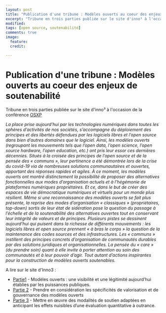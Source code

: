 ```yaml
---
layout: post
title: "Publication d'une tribune : Modèles ouverts au coeur des enjeux de soutenabilité "
excerpt: "Tribune en trois parties publiée sur le site d'inno³ à l'occasion de la conférence OSXP en novembre 2022."
modified:
tags: [open source, soutenabilité]
comments: true
image:
  feature:
  credit:

---
```


# Publication d'une tribune : Modèles ouverts au coeur des enjeux de soutenabilité 

Tribune en trois parties publiée sur le site d'inno³ à l'occasion de la conférence [OSXP](https://www.opensource-experience.com/)

*La place prise aujourd’hui par les technologies numériques dans toutes les sphères d’activités de nos sociétés, s’accompagne du déploiement des principes et des libertés défendues par les logiciels libres et l’open source dans bien d’autres domaines que le logiciel. Ainsi, les modèles ouverts (regroupant les mouvements tels que l’open data, l’open science, l’open source hardware, l’open education, etc.) ont pris leur essor ces dernières décennies. Situés à la croisée des principes de l’open source et de la pensée des « communs », leur pertinence a été démontrée lors de la crise du covid-19 via de nombreuses solutions communautaires et ouvertes, apportant des réponses rapides et agiles. À ce moment, les modèles ouverts ont montré distinctement la possibilité de proposer des alternatives fonctionnelles aux modes d’organisation actuels et à l’hégémonie de plateformes numériques propriétaires. Et ce, dans le but de créer des espaces de vie démocratique numériques et virtuels pour un monde plus résilient. Même si une reconnaissance des modèles ouverts se fait plus présente, la reprise des modes d’organisation « classiques » (propriétaires, top-down) sortis de leur état de sidération pose la question du passage à l’échelle et de la soutenabilité des alternatives ouvertes tout en conservant leur intégrité de valeurs et de principes. Plusieurs pistes se dessinent aujourd’hui qui puisent dans la richesse de différents mouvements : les logiciels libres et open source prennent « à bras le corps » la question de la maintenance des codes sources et des infrastructures. Les « communs » instillent des principes concrets d’organisation de communautés durables par des solutions juridiques et organisationnelles. La pensée du « care » (du prendre soin) quant à elle invite à porter attention au soin des communautés et à leur pouvoir d’agir. Tout autant d’actions inspirantes pour la construction de modèles ouverts soutenables.*

A lire sur le site d'Inno3 : 
- [Partie1](https://inno3.fr/blog/tribune-modeles-ouverts-au-coeur-des-enjeux-de-soutenabilite-1-3/) - Modèles ouverts : une visibilité et une légitimité aujourd’hui établies par les puissances publiques.
- [Partie 2](https://inno3.fr/blog/tribune-modeles-ouverts-au-coeur-des-enjeux-de-soutenabilite-2-3/) - Prendre en considération les spécificités de valorisation et de gouvernance des modèles ouverts
- [Partie 3](https://inno3.fr/blog/tribune-modeles-ouverts-au-coeur-des-enjeux-de-soutenabilite-3-3/) - Mettre en œuvre des modalités de soutien adaptées en anticipant les effets nuisibles d’une évaluation quantitative à outrance.
